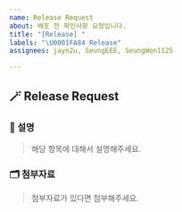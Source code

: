 ```yaml
---
name: Release Request
about: 배포 전 확인사항 요청입니다.
title: "[Release] "
labels: "\U0001FA84 Release"
assignees: jayn2u, SeungEEE, SeungWon1125

---
```


## 🪄 Release Request

### 📝 설명

> 해당 항목에 대해서 설명해주세요.

### 🗂️ 첨부자료

> 첨부자료가 있다면 첨부해주세요.
